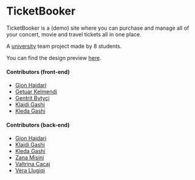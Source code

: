 # TicketBooker
TicketBooker is a (demo) site where you can purchase and manage all of your concert, movie and travel tickets all in one place.

A [university](https://fiek.uni-pr.edu) team project made by 8 students.

You can find the design preview [here](https://www.figma.com/community/file/1238807118241753680).

#### Contributors (front-end)
- [Gjon Hajdari](https://github.com/GjonHajdari)
- [Getuar Kelmendi](https://github.com/getuarkelmendi)
- [Gentrit Bytyçi](https://github.com/Genti1Bytyci)
- [Klajdi Gashi](https://github.com/KlajdiGashi)
- [Kleda Gashi](https://github.com/kledagashi)

#### Contributors (back-end)
- [Gjon Hajdari](https://github.com/GjonHajdari)
- [Klajdi Gashi](https://github.com/KlajdiGashi)
- [Kleda Gashi](https://github.com/kledagashi)
- [Zana Misini](https://github.com/ZanaMisini)
- [Valtrina Cacaj](https://github.com/ValtrinaCacaj)
- [Vera Llugiqi](https://github.com/VeraLlugiqi)
